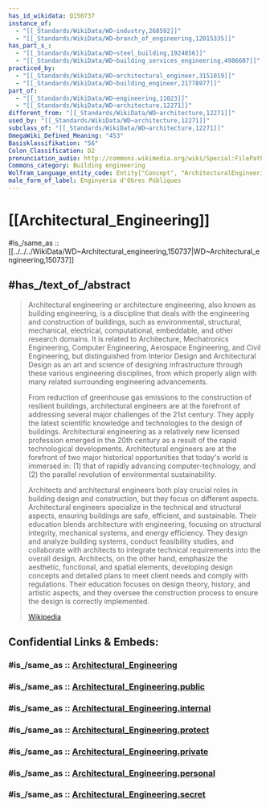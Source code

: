 ```yaml
---
has_id_wikidata: Q150737
instance_of:
  - "[[_Standards/WikiData/WD~industry,268592]]"
  - "[[_Standards/WikiData/WD~branch_of_engineering,12015335]]"
has_part_s_:
  - "[[_Standards/WikiData/WD~steel_building,1924856]]"
  - "[[_Standards/WikiData/WD~building_services_engineering,4986607]]"
practiced_by:
  - "[[_Standards/WikiData/WD~architectural_engineer,3151019]]"
  - "[[_Standards/WikiData/WD~building_engineer,21778977]]"
part_of:
  - "[[_Standards/WikiData/WD~engineering,11023]]"
  - "[[_Standards/WikiData/WD~architecture,12271]]"
different_from: "[[_Standards/WikiData/WD~architecture,12271]]"
used_by: "[[_Standards/WikiData/WD~architecture,12271]]"
subclass_of: "[[_Standards/WikiData/WD~architecture,12271]]"
OmegaWiki_Defined_Meaning: "453"
Basisklassifikation: "56"
Colon_Classification: D2
pronunciation_audio: http://commons.wikimedia.org/wiki/Special:FilePath/De-Bauwesen.ogg
Commons_category: Building engineering
Wolfram_Language_entity_code: Entity["Concept", "ArchitecturalEngineering::gnv9j"]
male_form_of_label: Enginyeria d'Obres Públiques
---
```


# [[Architectural_Engineering]] 

#is_/same_as :: [[../../../WikiData/WD~Architectural_engineering,150737|WD~Architectural_engineering,150737]] 

## #has_/text_of_/abstract 

> Architectural engineering or architecture engineering, also known as building engineering, is a discipline that deals with the engineering and construction of buildings, such as environmental, structural, mechanical, electrical, computational, embeddable, and other research domains. It is related to Architecture, Mechatronics Engineering, Computer Engineering, Aerospace Engineering, and Civil Engineering, but distinguished from Interior Design and Architectural Design as an art and science of designing infrastructure through these various engineering disciplines, from which properly align with many related surrounding engineering advancements.
>
> From reduction of greenhouse gas emissions to the construction of resilient buildings, architectural engineers are at the forefront of addressing several major challenges of the 21st century. They apply the latest scientific knowledge and technologies to the design of buildings. Architectural engineering as a relatively new licensed profession emerged in the 20th century as a result of the rapid technological developments. Architectural engineers are at the forefront of two major historical opportunities that today's world is immersed in: (1) that of rapidly advancing computer-technology, and (2) the parallel revolution of environmental sustainability.
>
> Architects and architectural engineers both play crucial roles in building design and construction, but they focus on different aspects. Architectural engineers specialize in the technical and structural aspects, ensuring buildings are safe, efficient, and sustainable. Their education blends architecture with engineering, focusing on structural integrity, mechanical systems, and energy efficiency. They design and analyze building systems, conduct feasibility studies, and collaborate with architects to integrate technical requirements into the overall design. Architects, on the other hand, emphasize the aesthetic, functional, and spatial elements, developing design concepts and detailed plans to meet client needs and comply with regulations. Their education focuses on design theory, history, and artistic aspects, and they oversee the construction process to ensure the design is correctly implemented.
>
> [Wikipedia](https://en.wikipedia.org/wiki/Architectural%20engineering) 


## Confidential Links & Embeds: 

### #is_/same_as :: [Architectural_Engineering](/_Standards/Technology/Construction/Architecture/Architectural_Engineering.md) 

### #is_/same_as :: [Architectural_Engineering.public](/_public/Technology/Construction/Architecture/Architectural_Engineering.public.md) 

### #is_/same_as :: [Architectural_Engineering.internal](/_internal/Technology/Construction/Architecture/Architectural_Engineering.internal.md) 

### #is_/same_as :: [Architectural_Engineering.protect](/_protect/Technology/Construction/Architecture/Architectural_Engineering.protect.md) 

### #is_/same_as :: [Architectural_Engineering.private](/_private/Technology/Construction/Architecture/Architectural_Engineering.private.md) 

### #is_/same_as :: [Architectural_Engineering.personal](/_personal/Technology/Construction/Architecture/Architectural_Engineering.personal.md) 

### #is_/same_as :: [Architectural_Engineering.secret](/_secret/Technology/Construction/Architecture/Architectural_Engineering.secret.md)

